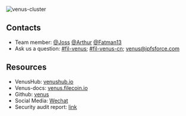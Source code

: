 ![venus-cluster](../.vuepress/public/contact.jpg)

## Contacts

- Team member: [@Joss](https://filecoinproject.slack.com/archives/D01SD621WBT) [@Arthur](https://filecoinproject.slack.com/archives/D01C6TGSD5K) [@Fatman13](https://filecoinproject.slack.com/archives/D01BV13QH4P)- Ask us a question: [#fil-venus](https://filecoinproject.slack.com/archives/CEHHJNJS3); [#fil-venus-cn](https://filecoinproject.slack.com/archives/C028PCH8L31); [venus@ipfsforce.com](mailto:venus@ipfsforce.com)## Resources
 - VenusHub: [venushub.io](venushub.io)- Venus-docs: [venus.filecoin.io](venus.filecoin.io)- Github: [venus](https://github.com/filecoin-project/venus)- Social Media: [Wechat](https://mp.weixin.qq.com/s/p4_ch03QeMMXxPyakr_8XQ)
- Security audit report: [link](https://leastauthority.com/static/publications/LeastAuthority_Filecoin_Foundation_Venus_Final_Audit_Report.pdf)